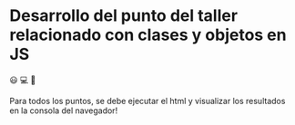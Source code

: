 # Desarrollo del punto del taller relacionado con clases y objetos en JS

:smiley:
:computer:
:metal:

Para todos los puntos, se debe ejecutar el html y visualizar los resultados en la consola del navegador!